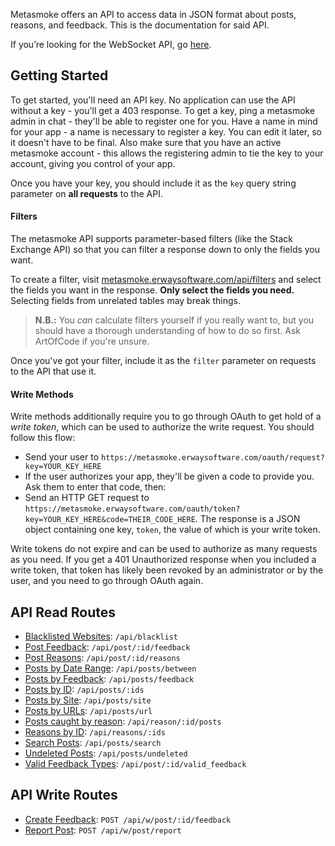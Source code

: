 Metasmoke offers an API to access data in JSON format about posts, reasons, and feedback. This is the documentation for said API.

If you’re looking for the WebSocket API, go [here](WebSocket-API).

## Getting Started
To get started, you'll need an API key. No application can use the API without a key - you'll get a 403 response. To get a key, ping a metasmoke admin in chat - they'll be able to register one for you. Have a name in mind for your app - a name is necessary to register a key. You can edit it later, so it doesn't have to be final. Also make sure that you have an active metasmoke account - this allows the registering admin to tie the key to your account, giving you control of your app.

Once you have your key, you should include it as the `key` query string parameter on **all requests** to the API.

#### Filters
The metasmoke API supports parameter-based filters (like the Stack Exchange API) so that you can filter a response down to only the fields you want.

To create a filter, visit [metasmoke.erwaysoftware.com/api/filters](https://metasmoke.erwaysoftware.com/api/filters) and select the fields you want in the response. **Only select the fields you need.** Selecting fields from unrelated tables may break things.

> **N.B.:** You *can* calculate filters yourself if you really want to, but you should have a thorough understanding of how to do so first. Ask ArtOfCode if you're unsure.

Once you've got your filter, include it as the `filter` parameter on requests to the API that use it.

#### Write Methods
Write methods additionally require you to go through OAuth to get hold of a *write token*, which can be used to authorize the write request. You should follow this flow:

- Send your user to `https://metasmoke.erwaysoftware.com/oauth/request?key=YOUR_KEY_HERE`
- If the user authorizes your app, they'll be given a code to provide you. Ask them to enter that code, then:
- Send an HTTP GET request to `https://metasmoke.erwaysoftware.com/oauth/token?key=YOUR_KEY_HERE&code=THEIR_CODE_HERE`. The response is a JSON object containing one key, `token`, the value of which is your write token.

Write tokens do not expire and can be used to authorize as many requests as you need. If you get a 401 Unauthorized response when you included a write token, that token has likely been revoked by an administrator or by the user, and you need to go through OAuth again.

## API Read Routes
- [Blacklisted Websites](Blacklisted-Websites): `/api/blacklist`
- [Post Feedback](Post-Feedback): `/api/post/:id/feedback`
- [Post Reasons](Post-Reasons): `/api/post/:id/reasons`
- [Posts by Date Range](Posts-by-Date-Range): `/api/posts/between`
- [Posts by Feedback](Posts-by-Feedback): `/api/posts/feedback`
- [Posts by ID](Posts-by-ID): `/api/posts/:ids`
- [Posts by Site](Posts-by-Site): `/api/posts/site`
- [Posts by URLs](Posts-by-URLs): `/api/posts/url`
- [Posts caught by reason](Posts-caught-by-reason): `/api/reason/:id/posts`
- [Reasons by ID](Reasons-by-ID): `/api/reasons/:ids`
- [Search Posts](Search-Posts): `/api/posts/search`
- [Undeleted Posts](Undeleted-Posts): `/api/posts/undeleted`
- [Valid Feedback Types](Valid-Feedback-Types): `/api/post/:id/valid_feedback`

## API Write Routes
- [Create Feedback](Create-Feedback): `POST /api/w/post/:id/feedback`
- [Report Post](Report-Post): `POST /api/w/post/report`
